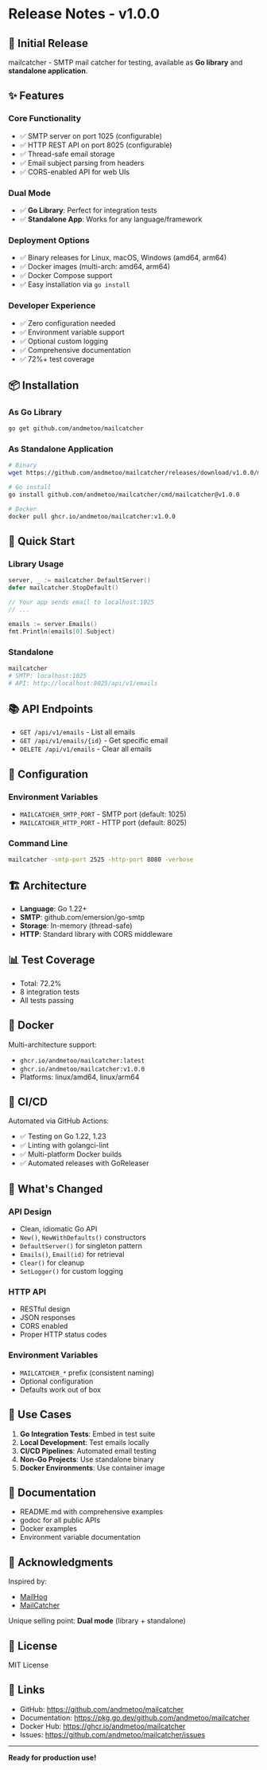 # Release Notes - v1.0.0

## 🎉 Initial Release

mailcatcher - SMTP mail catcher for testing, available as **Go library** and **standalone application**.

## ✨ Features

### Core Functionality
- ✅ SMTP server on port 1025 (configurable)
- ✅ HTTP REST API on port 8025 (configurable)
- ✅ Thread-safe email storage
- ✅ Email subject parsing from headers
- ✅ CORS-enabled API for web UIs

### Dual Mode
- ✅ **Go Library**: Perfect for integration tests
- ✅ **Standalone App**: Works for any language/framework

### Deployment Options
- ✅ Binary releases for Linux, macOS, Windows (amd64, arm64)
- ✅ Docker images (multi-arch: amd64, arm64)
- ✅ Docker Compose support
- ✅ Easy installation via `go install`

### Developer Experience
- ✅ Zero configuration needed
- ✅ Environment variable support
- ✅ Optional custom logging
- ✅ Comprehensive documentation
- ✅ 72%+ test coverage

## 📦 Installation

### As Go Library
```bash
go get github.com/andmetoo/mailcatcher
```

### As Standalone Application
```bash
# Binary
wget https://github.com/andmetoo/mailcatcher/releases/download/v1.0.0/mailcatcher_Linux_x86_64.tar.gz

# Go install
go install github.com/andmetoo/mailcatcher/cmd/mailcatcher@v1.0.0

# Docker
docker pull ghcr.io/andmetoo/mailcatcher:v1.0.0
```

## 🚀 Quick Start

### Library Usage
```go
server, _ := mailcatcher.DefaultServer()
defer mailcatcher.StopDefault()

// Your app sends email to localhost:1025
// ...

emails := server.Emails()
fmt.Println(emails[0].Subject)
```

### Standalone
```bash
mailcatcher
# SMTP: localhost:1025
# API: http://localhost:8025/api/v1/emails
```

## 📚 API Endpoints

- `GET /api/v1/emails` - List all emails
- `GET /api/v1/emails/{id}` - Get specific email
- `DELETE /api/v1/emails` - Clear all emails

## 🔧 Configuration

### Environment Variables
- `MAILCATCHER_SMTP_PORT` - SMTP port (default: 1025)
- `MAILCATCHER_HTTP_PORT` - HTTP port (default: 8025)

### Command Line
```bash
mailcatcher -smtp-port 2525 -http-port 8080 -verbose
```

## 🏗️ Architecture

- **Language**: Go 1.22+
- **SMTP**: github.com/emersion/go-smtp
- **Storage**: In-memory (thread-safe)
- **HTTP**: Standard library with CORS middleware

## 📊 Test Coverage

- Total: 72.2%
- 8 integration tests
- All tests passing

## 🐳 Docker

Multi-architecture support:
- `ghcr.io/andmetoo/mailcatcher:latest`
- `ghcr.io/andmetoo/mailcatcher:v1.0.0`
- Platforms: linux/amd64, linux/arm64

## 🔄 CI/CD

Automated via GitHub Actions:
- ✅ Testing on Go 1.22, 1.23
- ✅ Linting with golangci-lint
- ✅ Multi-platform Docker builds
- ✅ Automated releases with GoReleaser

## 📝 What's Changed

### API Design
- Clean, idiomatic Go API
- `New()`, `NewWithDefaults()` constructors
- `DefaultServer()` for singleton pattern
- `Emails()`, `Email(id)` for retrieval
- `Clear()` for cleanup
- `SetLogger()` for custom logging

### HTTP API
- RESTful design
- JSON responses
- CORS enabled
- Proper HTTP status codes

### Environment Variables
- `MAILCATCHER_*` prefix (consistent naming)
- Optional configuration
- Defaults work out of box

## 🎯 Use Cases

1. **Go Integration Tests**: Embed in test suite
2. **Local Development**: Test emails locally
3. **CI/CD Pipelines**: Automated email testing
4. **Non-Go Projects**: Use standalone binary
5. **Docker Environments**: Use container image

## 📖 Documentation

- README.md with comprehensive examples
- godoc for all public APIs
- Docker examples
- Environment variable documentation

## 🙏 Acknowledgments

Inspired by:
- [MailHog](https://github.com/mailhog/MailHog)
- [MailCatcher](https://mailcatcher.me/)

Unique selling point: **Dual mode** (library + standalone)

## 📜 License

MIT License

## 🔗 Links

- GitHub: https://github.com/andmetoo/mailcatcher
- Documentation: https://pkg.go.dev/github.com/andmetoo/mailcatcher
- Docker Hub: https://ghcr.io/andmetoo/mailcatcher
- Issues: https://github.com/andmetoo/mailcatcher/issues

---

**Ready for production use!**
